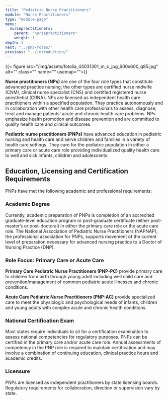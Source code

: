 ```yaml
---
title: "Pediatric Nurse Practitioners"
module: "Nurse Practitioners"
type: "module-page"
menu:
  nursepractitioners:
    parent: "nursepractitioners"
    weight: 1
depth: 3
next: "../pnp-roles/"
previous: "../introduction/"
---
```

<div class="pageblock right img-polaroid img-rounded">
<div class="caption">
</div>
{{< figure src="/img/assets/fotolia_44031301_m_s_jpg_600x600_q85.jpg" alt="" class="" name="" usemap="">}}</div><div class="pageblock"><p><strong>Nurse practitioners (NPs)</strong> are one of the four role types that constitute advanced practice nursing; the other types are certified nurse midwife (CNM), clinical nurse specialist (CNS) and certified registered nurse anesthetist (CRNA). NPs are licensed as independent health care practitioners within a specified population. They practice autonomously and in collaboration with other health care professionals to assess, diagnose, treat and manage patients’ acute and chronic health care problems. NPs emphasize health promotion and disease prevention and are committed to quality health care and clinical outcomes.</p>
<p><strong>Pediatric nurse practitioners (PNPs)</strong> have advanced education in pediatric nursing and health care and serve children and families in a variety of health care settings. They care for the pediatric population in either a primary care or acute care role providing individualized quality health care to well and sick infants, children and adolescents.</p>
</div><div class="pageblock"><h2>Education, Licensing and Certification Requirements</h2>
PNPs have met the following academic and professional requirements:
<h3>Academic Degree</h3>
<p>Currently, academic preparation of PNPs is completion of an accredited graduate-level education program or post-graduate certificate (either post-master’s or post-doctoral) in either the primary care role or the acute care role. The National Association of Pediatric Nurse Practitioners (NAPNAP), the professional association for PNPs, supports movement of the current level of preparation necessary for advanced nursing practice to a Doctor of Nursing Practice (DNP).</p>
<h3>Role Focus: Primary Care or Acute Care</h3>
<p><strong>Primary Care Pediatric Nurse Practitioners (PNP-PC)</strong> provide primary care to children from birth through young adult including well child care and prevention/management of common pediatric acute illnesses and chronic conditions.</p>
<p><strong>Acute Care Pediatric Nurse Practitioners (PNP-AC)</strong> provide specialized care to meet the physiologic and psychological needs of infants, children and young adults with complex acute and chronic health conditions. </p>
<h3>National Certification Exam</h3>
<p>Most states require individuals to sit for a certification examination to assess national competencies for regulatory purposes. PNPs can be certified in the primary care and/or acute care role. Annual assessments of competency in the PNP role is required to maintain certification and may involve a combination of continuing education, clinical practice hours and academic credits.</p>
<h3>Licensure</h3>
<p>PNPs are licensed as independent practitioners by state licensing boards.  Regulatory requirements for collaboration, direction or supervision vary by state.</p>
</div>